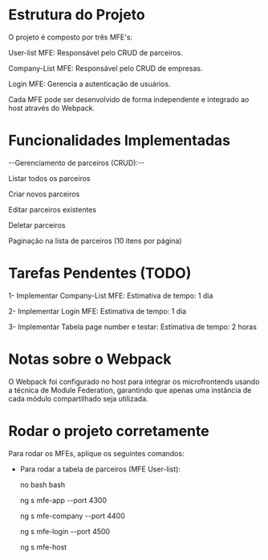 # Estrutura do Projeto

O projeto é composto por três MFE's:

User-list MFE: Responsável pelo CRUD de parceiros.

Company-List MFE: Responsável pelo CRUD de empresas.

Login MFE: Gerencia a autenticação de usuários.

Cada MFE pode ser desenvolvido de forma independente e integrado ao host através do Webpack.

# Funcionalidades Implementadas

--Gerenciamento de parceiros (CRUD):--

Listar todos os parceiros

Criar novos parceiros

Editar parceiros existentes

Deletar parceiros

Paginação na lista de parceiros (10 itens por página)

# Tarefas Pendentes (TODO)

1- Implementar Company-List MFE: Estimativa de tempo: 1 dia

2- Implementar Login MFE: Estimativa de tempo: 1 dia

3- Implementar Tabela page number e testar: Estimativa de tempo: 2 horas

# Notas sobre o Webpack

O Webpack foi configurado no host para integrar os microfrontends usando a técnica de Module Federation, garantindo que apenas uma instância de cada módulo compartilhado seja utilizada.

# Rodar o projeto corretamente

Para rodar os MFEs, aplique os seguintes comandos:

- Para rodar a tabela de parceiros (MFE User-list):

  no bash bash
  
  ng s mfe-app --port 4300

  ng s mfe-company --port 4400

  ng s mfe-login --port 4500

  ng s mfe-host
  
